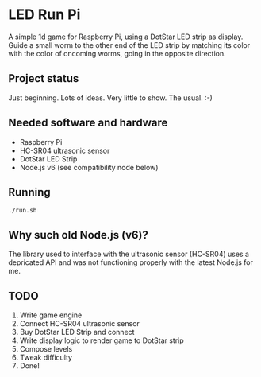 # LED Run Pi
A simple 1d game for Raspberry Pi, using a DotStar LED strip as display.
Guide a small worm to the other end of the LED strip by matching its color
with the color of oncoming worms, going in the opposite direction.

## Project status
Just beginning. Lots of ideas. Very little to show. The usual. :-)

## Needed software and hardware

- Raspberry Pi
- HC-SR04 ultrasonic sensor
- DotStar LED Strip
- Node.js v6 (see compatibility node below)

## Running

``./run.sh``


## Why such old Node.js (v6)?
The library used to interface with the ultrasonic sensor (HC-SR04) uses a depricated API and was not functioning properly with the latest Node.js for me.

## TODO

1. Write game engine
2. Connect HC-SR04 ultrasonic sensor
3. Buy DotStar LED Strip and connect
4. Write display logic to render game to DotStar strip
5. Compose levels
6. Tweak difficulty
7. Done!

